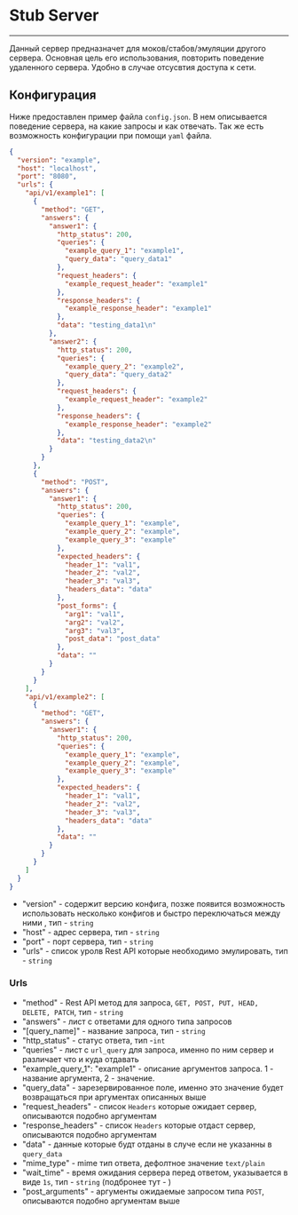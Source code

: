 # Stub Server

---

Данный сервер предназначет для моков/стабов/эмуляции другого сервера. Основная цель его использования, повторить поведение удаленного сервера.
Удобно в случае отсусвтия доступа к сети.

## Конфигурация
Ниже предоставлен пример файла `config.json`. В нем описывается поведение сервера, на какие запросы и как отвечать.
Так же есть возможность конфигурации при помощи `yaml` файла.
```json
{
  "version": "example",
  "host": "localhost",
  "port": "8080",
  "urls": {
    "api/v1/example1": [
      {
        "method": "GET",
        "answers": {
          "answer1": {
            "http_status": 200,
            "queries": {
              "example_query_1": "example1",
              "query_data": "query_data1"
            },
            "request_headers": {
              "example_request_header": "example1"
            },
            "response_headers": {
              "example_response_header": "example1"
            },
            "data": "testing_data1\n"
          },
          "answer2": {
            "http_status": 200,
            "queries": {
              "example_query_2": "example2",
              "query_data": "query_data2"
            },
            "request_headers": {
              "example_request_header": "example2"
            },
            "response_headers": {
              "example_response_header": "example2"
            },
            "data": "testing_data2\n"
          }
        }
      },
      {
        "method": "POST",
        "answers": {
          "answer1": {
            "http_status": 200,
            "queries": {
              "example_query_1": "example",
              "example_query_2": "example",
              "example_query_3": "example"
            },
            "expected_headers": {
              "header_1": "val1",
              "header_2": "val2",
              "header_3": "val3",
              "headers_data": "data"
            },
            "post_forms": {
              "arg1": "val1",
              "arg2": "val2",
              "arg3": "val3",
              "post_data": "post_data"
            },
            "data": ""
          }
        }
      }
    ],
    "api/v1/example2": [
      {
        "method": "GET",
        "answers": {
          "answer1": {
            "http_status": 200,
            "queries": {
              "example_query_1": "example",
              "example_query_2": "example",
              "example_query_3": "example"
            },
            "expected_headers": {
              "header_1": "val1",
              "header_2": "val2",
              "header_3": "val3",
              "headers_data": "data"
            },
            "data": ""
          }
        }
      }
    ]
  }
}
```

* "version" - содержит версию конфига, позже появится возможность использовать несколько конфигов и быстро переключаться между ними , тип - `string`
* "host" - адрес сервера, тип - `string`
* "port" - порт сервера, тип - `string`
* "urls" - список уролв Rest API которые необходимо эмулировать, тип - `string`

### Urls

* "method" - Rest API метод для запроса, `GET, POST, PUT, HEAD, DELETE, PATCH`, тип - `string`
* "answers" - лист с ответами для одного типа запросов
* "[query_name]" - название запроса, тип - `string`
* "http_status" - статус ответа, тип -`int`
* "queries" - лист с `url_query` для запроса, именно по ним сервер и различает что и куда отдавать
* "example_query_1": "example1" - описание аргументов запроса. 1 - название аргумента, 2 - значение.
* "query_data" - зарезервированное поле, именно это значение будет возвращаться при аргументах описанных выше
* "request_headers" - список `Headers` которые ожидает сервер, описываются подобно аргументам
* "response_headers" - список `Headers` которые отдаст сервер, описываются подобно аргументам
* "data" - данные которые будт отданы в случе если не указанны в `query_data`
* "mime_type" - mime тип ответа, дефолтное значение `text/plain`
* "wait_time" - время ожидания сервера перед ответом, указывается в виде `1s`, тип - `string` (подбронее тут - )
* "post_arguments" - аргументы ожидаемые запросом типа `POST`, описываются подобно аргументам выше